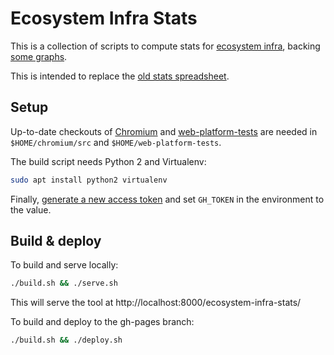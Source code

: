 # Ecosystem Infra Stats

This is a collection of scripts to compute stats for
[ecosystem infra](https://bit.ly/ecosystem-infra), backing
[some graphs](https://foolip.github.io/ecosystem-infra-stats/).

This is intended to replace the
[old stats spreadsheet](https://bit.ly/ecosystem-infra-stats).

## Setup

Up-to-date checkouts of
[Chromium](https://www.chromium.org/developers/how-tos/get-the-code)
and [web-platform-tests](https://github.com/w3c/web-platform-tests)
are needed in `$HOME/chromium/src` and `$HOME/web-platform-tests`.

The build script needs Python 2 and Virtualenv:
```bash
sudo apt install python2 virtualenv
```

Finally, [generate a new access token](https://github.com/settings/tokens/new)
and set `GH_TOKEN` in the environment to the value.

## Build & deploy

To build and serve locally:
```bash
./build.sh && ./serve.sh
```

This will serve the tool at http://localhost:8000/ecosystem-infra-stats/

To build and deploy to the gh-pages branch:
```bash
./build.sh && ./deploy.sh
```
